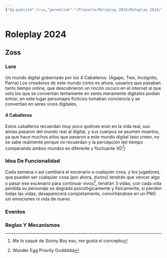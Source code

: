 ```yaml
---
{"dg-publish":true,"permalink":"/Proyects/Roleplay 2024/Roleplay 2024/","title":"Roleplay 2024","updated":"2024-03-11T01:01:57.062-05:00"}
---
```


# Roleplay 2024
## Zoss

### Lore

Un mundo digital gobernado por los 4 Caballeros:  (Agape, Trex, Incógnito, Parna) Los creadores de este mundo cómo es ahora, usuarios que pasaban tanto tiempo online, que descubrieron un rincón oscuro en el internet al que solo los que se convertían lentamente en seres meramente digitales podían entrar, en este lugar personajes ficticios tomaban conciencia y se convertían en seres vivos digitales, 
#### 4 Caballeros
Estos caballeros recuerdan muy poco quiénes eran en la vida real, sus almas pasaron del mundo real al digital, y sus cuerpos se asumen muertos, ya que hace muchos años que pasaron a este mundo digital (eso creen, no se sabe realmente porque no recuerdan y la percepción del tiempo comparando ambos mundos es diferente y fluctuante XD[^1])
### Idea De Funcionalidad
Cada semana o así cambiará el escenario a cualquier cosa, y los jugadores, que pueden ser cualquier cosa (por ahora, dunno) tendrán que vencer algo o pasar ese escenario para continuar vivos[^2], tendrán 3 vidas, con cada vida perdida su personaje se degrada psicológicamente y físicamente, si pierden todas las vidas, desaparecerá completamente, convirtiéndose en un PNG sin emociones ni vida de nuevo. 
### Eventos
### Reglas Y Mecanismos

[^1]: Me lo saqué de Sonny Boy eso, me gusta el concepto
[^2]: Wonder Egg Priority Goddddd